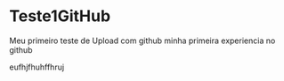 # Teste1GitHub
Meu primeiro teste de Upload com github
minha primeira experiencia no github


eufhjfhuhffhruj
